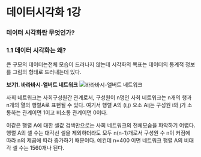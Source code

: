 데이터시각화 1강
=========

### 데이터 시각화란 무엇인가?

### 1.1 데이터 시각화는 왜?
큰 규모의 데이터는전체 모습이 드러나지 않는데 시각화의 목표는 데이터의 통계적 정보를 그림의 형태로 드러내는데 있다.


**보기1. 바라바시-앨버트 네트워크**
![바라바시-앨버트 네트워크](https://cloud.githubusercontent.com/assets/7834338/6544916/2ac9f5f2-c5a9-11e4-9435-f3a38521eb54.png)

사회 네트워크는 사회구성원간 관계로서, 구성원이 n명인 사회 네트워크는
n개의 행과 n개의 열의 행렬A로 표현될 수 있다. 여기서 행렬 A의 (i,j) 요소 Aij는
구성원 i와 j가 소통하는 관계이면 1이고 비소통 관계이면 0이다.

이같은 행렬 A에 대한 셀값 검색만으로는 사회 네트워크의 전체모습을 파악하기 어렵다.
행렬 A의 셀 수는 대각선 셀을 제외하더라도 모두 n(n-1)개로서 구성원 수 n이 커짐에 따라
n의 제곱에 따라 증가하기 때문이다. 예컨데 n=400 이면 네트워크 행렬 A의 비대각 셀 수는 1560개나 된다.

